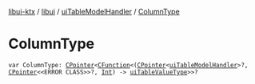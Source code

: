 [libui-ktx](../../index.md) / [libui](../index.md) / [uiTableModelHandler](index.md) / [ColumnType](./-column-type.md)

# ColumnType

`var ColumnType: `[`CPointer`](../../kotlinx.cinterop/-c-pointer/index.md)`<`[`CFunction`](../../kotlinx.cinterop/-c-function/index.md)`<(`[`CPointer`](../../kotlinx.cinterop/-c-pointer/index.md)`<`[`uiTableModelHandler`](index.md)`>?, `[`CPointer`](../../kotlinx.cinterop/-c-pointer/index.md)`<<ERROR CLASS>>?, `[`Int`](https://kotlinlang.org/api/latest/jvm/stdlib/kotlin/-int/index.html)`) -> `[`uiTableValueType`](../ui-table-value-type.md)`>>?`